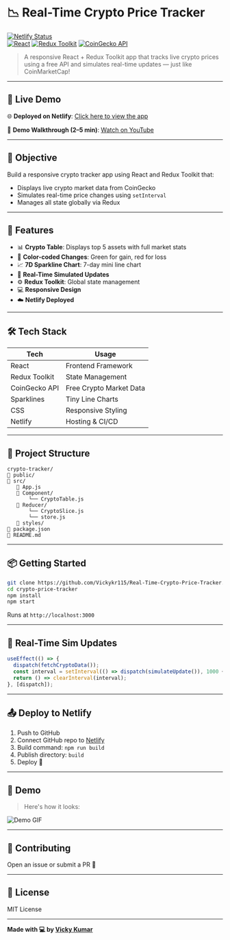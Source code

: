 # 📉 Real-Time Crypto Price Tracker

[![Netlify Status](https://real-time-crypto-tracker1.netlify.app/)](https://real-time-crypto-tracker1.netlify.app/)  
[![React](https://img.shields.io/badge/React-2025-blue?logo=react)](https://reactjs.org)
[![Redux Toolkit](https://img.shields.io/badge/Redux--Toolkit-Modern-purple?logo=redux)](https://redux-toolkit.js.org)
[![CoinGecko API](https://img.shields.io/badge/API-CoinGecko-green?logo=coinmarketcap)](https://www.coingecko.com/en/api)

> A responsive React + Redux Toolkit app that tracks live crypto prices using a free API and simulates real-time updates — just like CoinMarketCap!

---

## 🚀 Live Demo

🌐 **Deployed on Netlify**: [Click here to view the app](https://real-time-crypto-tracker1.netlify.app/)

🎥 **Demo Walkthrough (2–5 min)**: [Watch on YouTube](https://youtu.be/your-demo-link)

---

## 🎯 Objective

Build a responsive crypto tracker app using React and Redux Toolkit that:

- Displays live crypto market data from CoinGecko  
- Simulates real-time price changes using `setInterval`  
- Manages all state globally via Redux

---

## 🧠 Features

- 📊 **Crypto Table**: Displays top 5 assets with full market stats  
- 🎨 **Color-coded Changes**: Green for gain, red for loss  
- 📈 **7D Sparkline Chart**: 7-day mini line chart  
- 🔄 **Real-Time Simulated Updates**  
- ⚙️ **Redux Toolkit**: Global state management  
- 💻 **Responsive Design**  
- ☁️ **Netlify Deployed**

---

## 🛠️ Tech Stack

| Tech             | Usage                                |
|------------------|---------------------------------------|
| React            | Frontend Framework                    |
| Redux Toolkit    | State Management                      |
| CoinGecko API    | Free Crypto Market Data               |
| Sparklines       | Tiny Line Charts                      |
| CSS              | Responsive Styling                    |
| Netlify          | Hosting & CI/CD                       |

---

## 🧱 Project Structure

```
crypto-tracker/
🔻 public/
🔻 src/
   🔻 App.js
   🔻 Component/
       └── CryptoTable.js
   🔻 Reducer/
       └── CryptoSlice.js
       └── store.js    
   🔻 styles/
🔻 package.json
🔻 README.md
```

---

## 📦 Getting Started

```bash
git clone https://github.com/Vickykr115/Real-Time-Crypto-Price-Tracker.git
cd crypto-price-tracker
npm install
npm start
```

Runs at `http://localhost:3000`

---

## 🔄 Real-Time Sim Updates

```js
useEffect(() => {
  dispatch(fetchCryptoData());
  const interval = setInterval(() => dispatch(simulateUpdate()), 1000 + Math.random() * 1000);
  return () => clearInterval(interval);
}, [dispatch]);
```

---

## 📤 Deploy to Netlify

1. Push to GitHub  
2. Connect GitHub repo to [Netlify](https://netlify.com)  
3. Build command: `npm run build`  
4. Publish directory: `build`  
5. Deploy 🎉

---

## 🎢 Demo

> Here's how it looks:

![Demo GIF](https://your-demo-link.gif)

---

## 🤝 Contributing

Open an issue or submit a PR 💬

---

## 📄 License

MIT License

---

**Made with 💻 by [Vicky Kumar](https://github.com/your-username)**

